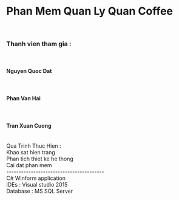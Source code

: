 <h1>Phan Mem Quan Ly Quan Coffee</h1> </br>
<h3>Thanh vien tham gia :</h3> </br>
<h4>Nguyen Quoc Dat</h4> </br>
<h4>Phan Van Hai</h4> </br>
<h4>Tran Xuan Cuong</h4> </br>
Qua Trinh Thuc Hien : </br>
Khao sat hien trang </br>
Phan tich thiet ke he thong </br>
Cai dat phan mem </br>
----------------------------------------</br>
C# Winform application </br>
IDEs : Visual studio 2015 </br>
Database : MS SQL Server </br>
